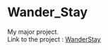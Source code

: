 # Wander_Stay
My major project. <br/>
Link to the project : [WanderStay](https://wander-stay-bia5.onrender.com/listings)

